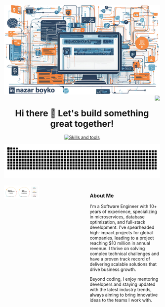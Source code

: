 [![Alt text](banner.png)](https://www.linkedin.com/in/nazar-boyko "Nazar Boyko - LinkedIn")
<img align="right" src="https://visitor-badge.laobi.icu/badge?page_id=nazar_boyko_visitor_badge&left_color=royalblue&right_color=black" />
<h1 align="center">Hi there 👋 Let's build something great together! </h1>
<p align="center">
  <a href="https://skillicons.dev">
    <img src="https://skillicons.dev/icons?i=aws,azure,php,js,go,ts,laravel,react,vue,nodejs,linux,kubernetes,grafana,graphql,postgres" alt="Skills and tools"/>
  </a>
</p>

![GitHub Snake](https://raw.githubusercontent.com/nazboyko/nazboyko/main/github-snake.svg)

<div style="display: flex; justify-content: space-between; align-items: flex-start; margin-top: 20px;">
    <!-- Left Column: Metrics -->
    <div style="flex: 1; max-width: 45%;">
        <a href="https://leetcode.com/u/Nazaroo/" target="_blank" style="text-decoration: none;">
            <img align="left" width="50%" 
            alt="Nazar Boyko - Leetcode Statistics. If you see this text, probably I removed the statistics banner for some reason :)" 
            src="https://github.com/nazboyko/nazboyko/raw/main/leetcode-statictics.png">
        </a>
    </div>
    <!-- Right Column: About Me -->
    <div style="flex: 1; max-width: 45%; text-align: left; margin-left: 20px;">
        <h3>About Me</h3>
        <p>
            I'm a Software Engineer with 10+ years of experience, specializing in microservices, database optimization,
            and full-stack development. I've spearheaded high-impact projects for global companies,
            leading to a project reaching $10 million in annual revenue. I thrive on solving complex technical challenges
            and have a proven track record of delivering scalable solutions that drive business growth. 
        </p>
        <p>
            Beyond coding, I enjoy mentoring developers and staying updated with the latest industry trends,
            always aiming to bring innovative ideas to the teams I work with.
        </p>
    </div>
</div>